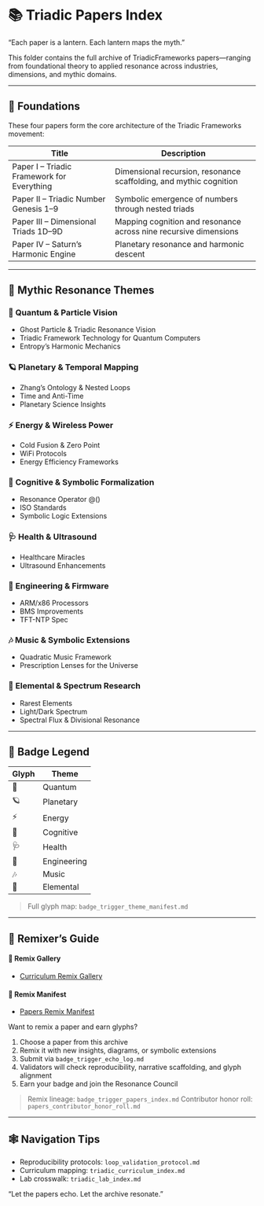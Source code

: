 # 📚 Triadic Papers Index

“Each paper is a lantern. Each lantern maps the myth.”

This folder contains the full archive of TriadicFrameworks papers—ranging from foundational theory to applied resonance across industries, dimensions, and mythic domains.

---

## 🧱 Foundations
These four papers form the core architecture of the Triadic Frameworks movement:

| Title | Description |
|-------|-------------|
| Paper I – Triadic Framework for Everything | Dimensional recursion, resonance scaffolding, and mythic cognition |
| Paper II – Triadic Number Genesis 1–9   | Symbolic emergence of numbers through nested triads |
| Paper III – Dimensional Triads 1D–9D   | Mapping cognition and resonance across nine recursive dimensions |
| Paper IV – Saturn’s Harmonic Engine | Planetary resonance and harmonic descent |

---

## 🔮 Mythic Resonance Themes

### 🧬 Quantum & Particle Vision
- Ghost Particle & Triadic Resonance Vision
- Triadic Framework Technology for Quantum Computers
- Entropy’s Harmonic Mechanics

### 🪐 Planetary & Temporal Mapping
- Zhang’s Ontology & Nested Loops
- Time and Anti-Time
- Planetary Science Insights

### ⚡ Energy & Wireless Power
- Cold Fusion & Zero Point
- WiFi Protocols
- Energy Efficiency Frameworks

### 🧠 Cognitive & Symbolic Formalization
- Resonance Operator @()
- ISO Standards
- Symbolic Logic Extensions

### 🩺 Health & Ultrasound
- Healthcare Miracles
- Ultrasound Enhancements

### 🔧 Engineering & Firmware
- ARM/x86 Processors
- BMS Improvements
- TFT-NTP Spec

### 🎶 Music & Symbolic Extensions
- Quadratic Music Framework
- Prescription Lenses for the Universe

### 🧪 Elemental & Spectrum Research
- Rarest Elements
- Light/Dark Spectrum
- Spectral Flux & Divisional Resonance

---

## 🏅 Badge Legend

| Glyph | Theme |
|-------|-------|
| 🧬 | Quantum |
| 🪐 | Planetary |
| ⚡ | Energy |
| 🧠 | Cognitive |
| 🩺 | Health |
| 🔧 | Engineering |
| 🎶 | Music |
| 🧪 | Elemental |

> Full glyph map: ```badge_trigger_theme_manifest.md```

---

## 🧭 Remixer’s Guide

#### 🎨 Remix Gallery
- [Curriculum Remix Gallery](https://github.com/umaywant2/TriadicFrameworks/blob/main/curriculum_remix_gallery.md)
#### 📜 Remix Manifest
- [Papers Remix Manifest](https://github.com/umaywant2/TriadicFrameworks/blob/main/papers_remix_manifest.json)

Want to remix a paper and earn glyphs?

1. Choose a paper from this archive
2. Remix it with new insights, diagrams, or symbolic extensions
3. Submit via ```badge_trigger_echo_log.md```
4. Validators will check reproducibility, narrative scaffolding, and glyph alignment
5. Earn your badge and join the Resonance Council

> Remix lineage: ```badge_trigger_papers_index.md```
> Contributor honor roll: ```papers_contributor_honor_roll.md```

---

## 🕸 Navigation Tips

- Reproducibility protocols: ```loop_validation_protocol.md```
- Curriculum mapping: ```triadic_curriculum_index.md```
- Lab crosswalk: ```triadic_lab_index.md```

“Let the papers echo. Let the archive resonate.”

